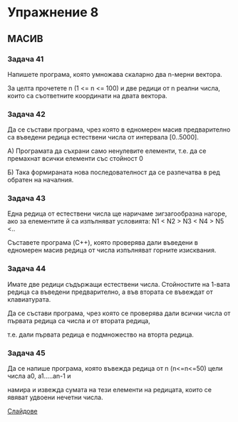 # Упражнение 8
## МАСИВ

### Задача 41
  Напишете програма, която умножава скаларно два n-мерни вектора. 
  
  За целта прочетете n (1 <= n <= 100) и две редици от n реални числа, които са съответните координати на двата вектора.
  
### Задача 42
   Да се състави програма, чрез която в едномерен масив предварително са въведени редица естествени числа от интервала [0..5000].
 
  А) Програмата да съхрани само ненулевите елементи, т.е. да се премахнат всички елементи със стойност 0

  Б) Така формираната нова последователност да се разпечатва в ред обратен на началния.

### Задача 43
   Една редица от естествени числа ще наричаме зигзагообразна нагоре, ако за елементите й са изпълняват условията: N1 < N2 > N3 < N4 > N5 <.. 
   
   Съставете програма (C++), която проверява дали въведени в едномерен масив редица от числа изпълняват горните изисквания.
  
### Задача 44
 Имате две редици съдържащи естествени числа. Стойностите на 1-вата редица са въведени предварително, а във втората се въвеждат от клавиатурата. 
 
 Да се състави програма, чрез която се проверява дали всички числа от първата редица са числа и от втората редица, 
 
 т.е. дали първата редица е подмножество на вторта редица.

  
### Задача 45
   Да се напише програма, която въвежда редица от n (n<=n<=50) цели числа a0, a1…..an-1 и 
   
   намира и извежда сумата на тези елементи на редицата, които се явяват удвоени нечетни числа.

[Слайдове](FMI_UP_8.pdf)
